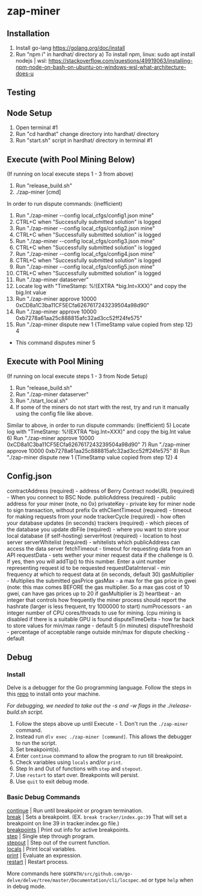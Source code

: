 # zap-miner

## Installation

1) Install go-lang https://golang.org/doc/install
2) Run "npm i" in hardhat/ directory
    a) To install npm, linux: sudo apt install nodejs | wsl: https://stackoverflow.com/questions/49919063/installing-npm-node-on-bash-on-ubuntu-on-windows-wsl-what-architecture-does-u

## Testing


## Node Setup
1) Open terminal #1 
2) Run "cd hardhat" change directory into hardhat/ directory
3) Run "start.sh" script in hardhat/ directory in terminal #1
 <!-- Run "go test" inside a package directory (i.e. /ops) in terminal #2 -->

## Execute (with Pool Mining Below)
(If running on local execute steps 1 - 3 from above)
1) Run "release_build.sh"
2) ./zap-miner [cmd]

In order to run dispute commands: (inefficient)
1) Run "./zap-miner --config local_cfgs/config1.json mine"
2) CTRL+C when "Successfully submitted solution" is logged
3) Run "./zap-miner --config local_cfgs/config2.json mine"
4) CTRL+C when "Successfully submitted solution" is logged
5) Run "./zap-miner --config local_cfgs/config3.json mine"
6) CTRL+C when "Successfully submitted solution" is logged
7) Run "./zap-miner --config local_cfgs/config4.json mine"
8) CTRL+C when "Successfully submitted solution" is logged
9) Run "./zap-miner --config local_cfgs/config5.json mine"
10) CTRL+C when "Successfully submitted solution" is logged
11) Run "./zap-miner dataserver"
12) Locate log with "TimeStamp: %!(EXTRA *big.Int=XXX)" and copy the big.Int value
13) Run "./zap-miner approve 10000 0xCD8a1C3ba11CF5ECfa6267617243239504a98d90"
14) Run "./zap-miner approve 10000 0xb7278a61aa25c888815afc32ad3cc52ff24fe575"
15) Run "./zap-miner dispute new 1 {TimeStamp value copied from step 12} 4
- This command disputes miner 5 

## Execute with Pool Mining
(If running on local execute steps 1 - 3 from Node Setup)
1) Run "release_build.sh"
2) Run "./zap-miner dataserver"
3) Run "./start_local.sh"
4) If some of the miners do not start with the rest, try and run it manually using the config file like above.

Similar to above, in order to run dispute commands: (inefficient)
5) Locate log with "TimeStamp: %!(EXTRA *big.Int=XXX)" and copy the big.Int value
6) Run "./zap-miner approve 10000 0xCD8a1C3ba11CF5ECfa6267617243239504a98d90"
7) Run "./zap-miner approve 10000 0xb7278a61aa25c888815afc32ad3cc52ff24fe575"
8) Run "./zap-miner dispute new 1 {TimeStamp value copied from step 12} 4


## Config.json
contractAddress (required) - address of Berry Contract
nodeURL (required) - When you connect to BSC Node.
publicAddress (required) - public address for your miner (note, no 0x)
privateKey - private key for miner node to sign transaction, without prefix 0x
ethClientTimeout (required) - timeout for making requests from your node
trackerCycle (required) - how often your database updates (in seconds)
trackers (required) - which pieces of the database you update
dbFile (required) - where you want to store your local database (if self-hosting)
serverHost (required) - location to host server
serverWhitelist (required) - whitelists which publicAddress can access the data server
fetchTimeout - timeout for requesting data from an API
requestData - sets wether your miner request data if the challenge is 0.  If yes,
    then you will addTip() to this number.  Enter a uint number representing request id to be requested
requestDataInterval - min frequency at which to request data at (in seconds, default 30)
gasMultiplier - Multiplies the submitted gasPrice
gasMax - a max for the gas price in gwei (note: this max comes BEFORE the gas multiplier.
    So a max gas cost of 10 gwei, can have gas prices up to 20 if gasMultiplier is 2)
heartbeat - an integer that controls how frequently the miner process should report the hashrate (larger is less frequent, try 1000000 to start)
numProcessors - an integer number of CPU cores/threads to use for mining.
   (cpu mining is disabled if there is a suitable GPU is found
disputeTimeDelta - how far back to store values for min/max range - default 5 (in minutes)
disputeThreshold - percentage of acceptable range outside min/max for dispute checking -
    default


## **Debug**

### Install
Delve is a debugger for the Go programming language. Follow the steps in this [repo](https://github.com/go-delve/delve) to install onto your machine.

*For debugging, we needed to take out the -s and -w flags in the ./release-build.sh script.*
1) Follow the steps above up until Execute - 1. Don't run the ```./zap-miner``` command.
2) Instead run ```dlv exec ./zap-miner [command]```. This allows the debugger to run the script.
3) Set breakpoint(s).
4) Enter ```continue``` command to allow the program to run till breakpoint.
5) Check variables using ```locals``` and/or ```print```.
6) Step In and Out of functions with ```step``` and ```stepout```.
7) Use ```restart``` to start over. Breakpoints will persist.
8) Use ```quit``` to exit debug mode.



### **Basic Debug Commands**
[continue](#continue) | Run until breakpoint or program termination.  
[break](#break) | Sets a breakpoint. (EX. ```break tracker/index.go:39``` That will set a breakpoint on line 39 in tracker.index.go file.)  
[breakpoints](#breakpoints) | Print out info for active breakpoints.  
[step](#step) | Single step through program.  
[stepout](#stepout) | Step out of the current function.  
[locals](#locals) | Print local variables.  
[print](#print) | Evaluate an expression.  
[restart](#restart) | Restart process.  


More commands here ```$GOPATH/src/github.com/go-delve/delve/tree/master/Documentation/cli/locspec.md``` or type ```help``` when in debug mode.
